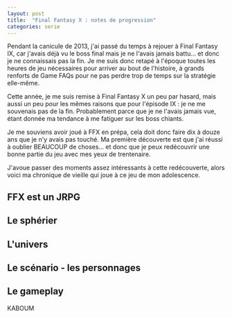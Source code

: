 ```yaml
---
layout: post
title:  "Final Fantasy X : notes de progression"
categories: serie
---
```


Pendant la canicule de 2013, j'ai passé du temps à rejouer à Final Fantasy IX, car j'avais déjà vu le boss final mais je ne l'avais jamais battu… et donc je ne connaissais pas la fin. Je me suis donc retapé à l'époque toutes les heures de jeu nécessaires pour arriver au bout de l'histoire, à grands renforts de Game FAQs pour ne pas perdre trop de temps sur la stratégie elle-même.

Cette année, je me suis remise à Final Fantasy X un peu par hasard, mais aussi un peu pour les mêmes raisons que pour l'épisode IX : je ne me souvenais pas de la fin. Probablement parce que je ne l'avais jamais vue, étant donnée ma tendance à me fatiguer sur les boss chiants.

Je me souviens avoir joué à FFX en prépa, cela doit donc faire dix à douze ans que je n'y avais pas touché. Ma première découverte est que j'ai réussi à oublier BEAUCOUP de choses… et donc que je peux redécouvrir une bonne partie du jeu avec mes yeux de trentenaire.

J'avoue passer des moments assez intéressants à cette redécouverte, alors voici ma chronique de vieille qui joue à ce jeu de mon adolescence.

## FFX est un JRPG

## Le sphérier

## L'univers

## Le scénario - les personnages

## Le gameplay

KABOUM

